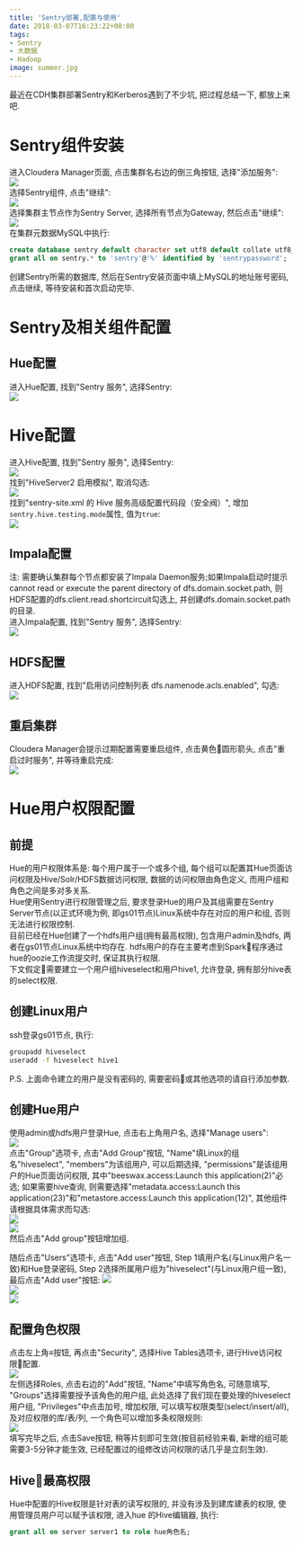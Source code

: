 ```yaml
---
title: 'Sentry部署,配置与使用'
date: 2018-03-07T16:23:22+08:00
tags:
- Sentry
- 大数据
- Hadoop
image: summer.jpg
---
```

最近在CDH集群部署Sentry和Kerberos遇到了不少坑, 把过程总结一下, 都放上来吧.  

# Sentry组件安装
进入Cloudera Manager页面, 点击集群名右边的倒三角按钮, 选择"添加服务":  
![](add.png)  
选择Sentry组件, 点击"继续":  
![](addSentry.png)  
选择集群主节点作为Sentry Server, 选择所有节点为Gateway, 然后点击"继续":  
![](selectServer.png)  
在集群元数据MySQL中执行:
```sql
create database sentry default character set utf8 default collate utf8_general_ci;
grant all on sentry.* to 'sentry'@'%' identified by 'sentrypassword';
```
创建Sentry所需的数据库, 然后在Sentry安装页面中填上MySQL的地址账号密码, 点击继续, 等待安装和首次启动完毕.  

# Sentry及相关组件配置
## Hue配置
进入Hue配置, 找到"Sentry 服务", 选择Sentry:  
![](setHue.png)  
# Hive配置
进入Hive配置, 找到"Sentry 服务", 选择Sentry:  
![](setHive1.png)  
找到"HiveServer2 启用模拟", 取消勾选:  
![](setHive2.png)  
找到"sentry-site.xml 的 Hive 服务高级配置代码段（安全阀）", 增加`sentry.hive.testing.mode`属性, 值为`true`:  
![](setHive3.png)  
## Impala配置
注: 需要确认集群每个节点都安装了Impala Daemon服务;如果Impala启动时提示cannot read or execute the parent directory of dfs.domain.socket.path, 则HDFS配置的dfs.client.read.shortcircuit勾选上, 并创建dfs.domain.socket.path的目录.  
进入Impala配置, 找到"Sentry 服务", 选择Sentry:  
![](setImpala.png)  
## HDFS配置
进入HDFS配置, 找到"启用访问控制列表 dfs.namenode.acls.enabled", 勾选:  
![](setHdfs.png)  
## 重启集群
Cloudera Manager会提示过期配置需要重启组件, 点击黄色圆形箭头, 点击"重启过时服务", 并等待重启完成:  
![](change.png)  

# Hue用户权限配置
## 前提
Hue的用户权限体系是: 每个用户属于一个或多个组, 每个组可以配置其Hue页面访问权限及Hive/Solr/HDFS数据访问权限, 数据的访问权限由角色定义, 而用户组和角色之间是多对多关系.  
Hue使用Sentry进行权限管理之后, 要求登录Hue的用户及其组需要在Sentry Server节点(以正式环境为例, 即gs01节点)Linux系统中存在对应的用户和组, 否则无法进行权限控制.  
目前已经在Hue创建了一个hdfs用户组(拥有最高权限), 包含用户admin及hdfs, 两者在gs01节点Linux系统中均存在. hdfs用户的存在主要考虑到Spark程序通过hue的oozie工作流提交时, 保证其执行权限.  
下文假定需要建立一个用户组hiveselect和用户hive1, 允许登录, 拥有部分hive表的select权限.
## 创建Linux用户
ssh登录gs01节点, 执行:
```bash
groupadd hiveselect
useradd -f hiveselect hive1
```
P.S. 上面命令建立的用户是没有密码的, 需要密码或其他选项的请自行添加参数.   
## 创建Hue用户
使用admin或hdfs用户登录Hue, 点击右上角用户名, 选择"Manage users":  
![](addUser.png)  
点击"Group"选项卡, 点击"Add Group"按钮, "Name"填Linux的组名"hiveselect", "members"为该组用户, 可以后期选择, "permissions"是该组用户的Hue页面访问权限, 其中"beeswax.access:Launch this application(2)"必选; 如果需要hive查询, 则需要选择"metadata.access:Launch this application(23)"和"metastore.access:Launch this application(12)", 其他组件请根据具体需求而勾选:  
![](addGroup1.png)  
![](addGroup2.png)  
然后点击"Add group"按钮增加组.  

随后点击"Users"选项卡, 点击"Add user"按钮, Step 1填用户名(与Linux用户名一致)和Hue登录密码, Step 2选择所属用户组为"hiveselect"(与Linux用户组一致), 最后点击"Add user"按钮: 
![](addUser1.png)  
![](addUser2.png)  
![](addUser3.png)  

## 配置角色权限
点击左上角≡按钮, 再点击"Security", 选择Hive Tables选项卡, 进行Hive访问权限配置.  
![](menu.png)  
左侧选择Roles, 点击右边的"Add"按钮, "Name"中填写角色名, 可随意填写, "Groups"选择需要授予该角色的用户组, 此处选择了我们现在要处理的hiveselect用户组, "Privileges"中点击加号, 增加权限, 可以填写权限类型(select/insert/all), 及对应权限的库/表/列, 一个角色可以增加多条权限规则:  
![](addRole.png)  
填写完毕之后, 点击Save按钮, 稍等片刻即可生效(按目前经验来看, 新增的组可能需要3-5分钟才能生效, 已经配置过的组修改访问权限的话几乎是立刻生效).  
## Hive最高权限
Hue中配置的Hive权限是针对表的读写权限的, 并没有涉及到建库建表的权限, 使用管理员用户可以赋予该权限, 进入hue
的Hive编辑器, 执行:  
```sql
grant all on server server1 to role hue角色名;
```